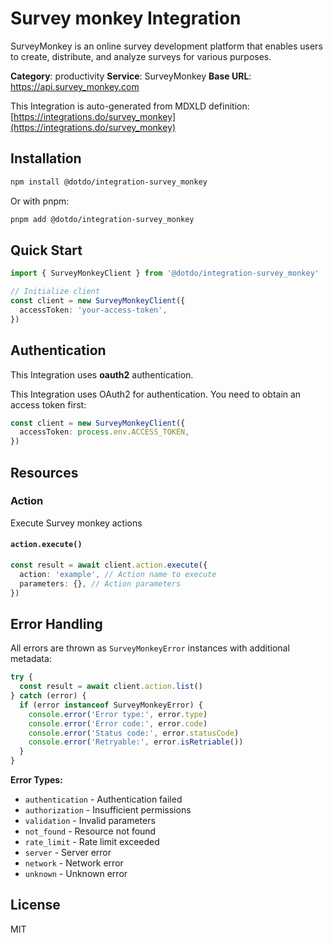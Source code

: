 # Survey monkey Integration

SurveyMonkey is an online survey development platform that enables users to create, distribute, and analyze surveys for various purposes.

**Category**: productivity
**Service**: SurveyMonkey
**Base URL**: https://api.survey_monkey.com

This Integration is auto-generated from MDXLD definition: [https://integrations.do/survey_monkey](https://integrations.do/survey_monkey)

## Installation

```bash
npm install @dotdo/integration-survey_monkey
```

Or with pnpm:

```bash
pnpm add @dotdo/integration-survey_monkey
```

## Quick Start

```typescript
import { SurveyMonkeyClient } from '@dotdo/integration-survey_monkey'

// Initialize client
const client = new SurveyMonkeyClient({
  accessToken: 'your-access-token',
})
```

## Authentication

This Integration uses **oauth2** authentication.

This Integration uses OAuth2 for authentication. You need to obtain an access token first:

```typescript
const client = new SurveyMonkeyClient({
  accessToken: process.env.ACCESS_TOKEN,
})
```

## Resources

### Action

Execute Survey monkey actions

#### `action.execute()`

```typescript
const result = await client.action.execute({
  action: 'example', // Action name to execute
  parameters: {}, // Action parameters
})
```

## Error Handling

All errors are thrown as `SurveyMonkeyError` instances with additional metadata:

```typescript
try {
  const result = await client.action.list()
} catch (error) {
  if (error instanceof SurveyMonkeyError) {
    console.error('Error type:', error.type)
    console.error('Error code:', error.code)
    console.error('Status code:', error.statusCode)
    console.error('Retryable:', error.isRetriable())
  }
}
```

**Error Types:**

- `authentication` - Authentication failed
- `authorization` - Insufficient permissions
- `validation` - Invalid parameters
- `not_found` - Resource not found
- `rate_limit` - Rate limit exceeded
- `server` - Server error
- `network` - Network error
- `unknown` - Unknown error

## License

MIT
